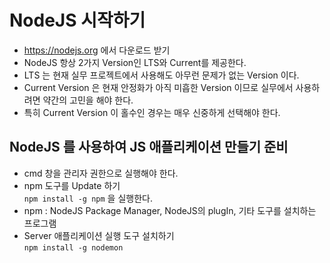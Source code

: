 # NodeJS 시작하기

- https://nodejs.org 에서 다운로드 받기
- NodeJS 항상 2가지 Version인 LTS와 Current를 제공한다.
- LTS 는 현재 실무 프로젝트에서 사용해도 아무런 문제가 없는 Version 이다.
- Current Version 은 현재 안정화가 아직 미흡한 Version 이므로 실무에서 사용하려면 약간의 고민을 해야 한다.
- 특히 Current Version 이 홀수인 경우는 매우 신중하게 선택해야 한다.

## NodeJS 를 사용하여 JS 애플리케이션 만들기 준비

- cmd 창을 관리자 권한으로 실행해야 한다.
- npm 도구를 Update 하기  
  ```npm install -g npm``` 을 실행한다.
- npm : NodeJS Package Manager, NodeJS의 plugIn, 기타 도구를 설치하는 프로그램
- Server 애플리케이션 실행 도구 설치하기  
  ```npm install -g nodemon```
